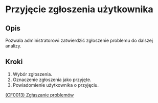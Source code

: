 # Przyjęcie zgłoszenia użytkownika

## Opis
Pozwala administratorowi zatwierdzić zgłoszenie problemu do dalszej analizy.

## Kroki
1. Wybór zgłoszenia.
2. Oznaczenie zgłoszenia jako przyjęte.
3. Powiadomienie użytkownika o przyjęciu.

[(CF0013) Zgłaszanie problemów](../../3.wizja.systemu/3.3.cechy.funkcjonalne/cechy.funkcjonalne/CF00013.md)